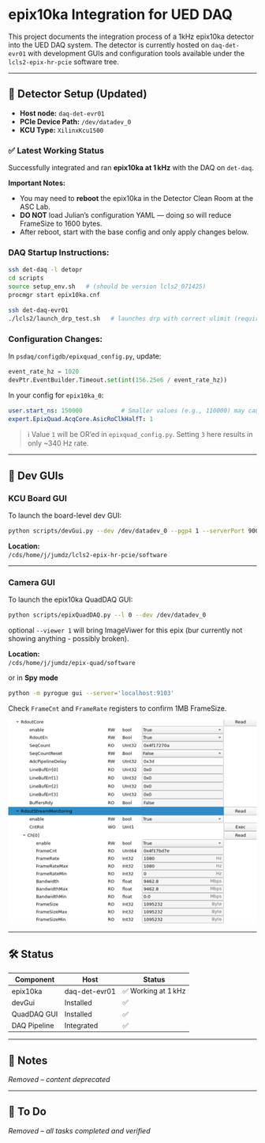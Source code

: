 # epix10ka Integration for UED DAQ

This project documents the integration process of a 1kHz epix10ka detector into the UED DAQ system. The detector is currently hosted on `daq-det-evr01` with development GUIs and configuration tools available under the `lcls2-epix-hr-pcie` software tree.

---

## 📍 Detector Setup (Updated)

- **Host node:** `daq-det-evr01`
- **PCIe Device Path:** `/dev/datadev_0`
- **KCU Type:** `XilinxKcu1500`

### ✅ Latest Working Status

Successfully integrated and ran **epix10ka at 1 kHz** with the DAQ on `det-daq`.

**Important Notes:**
- You may need to **reboot** the epix10ka in the Detector Clean Room at the ASC Lab.
- **DO NOT** load Julian’s configuration YAML — doing so will reduce FrameSize to 1600 bytes.
- After reboot, start with the base config and only apply changes below.

### DAQ Startup Instructions:

```bash
ssh det-daq -l detopr
cd scripts
source setup_env.sh   # (should be version lcls2_071425)
procmgr start epix10ka.cnf
```

```bash
ssh det-daq-evr01
./lcls2/launch_drp_test.sh   # launches drp with correct ulimit (requires sudo)
```

### Configuration Changes:

In `psdaq/configdb/epixquad_config.py`, update:
```python
event_rate_hz = 1020
devPtr.EventBuilder.Timeout.set(int(156.25e6 / event_rate_hz))
```

In your config for `epix10ka_0`:
```yaml
user.start_ns: 150000           # Smaller values (e.g., 110000) may cause TEB Fixup errors
expert.EpixQuad.AcqCore.AsicRoClkHalfT: 1
```
> ℹ️ Value `1` will be OR’ed in `epixquad_config.py`. Setting `3` here results in only ~340 Hz rate.

---

## 🚀 Dev GUIs

### KCU Board GUI

To launch the board-level dev GUI:

```bash
python scripts/devGui.py --dev /dev/datadev_0 --pgp4 1 --serverPort 9004 --pcieBoardType XilinxKcu1500
```

**Location:**  
`/cds/home/j/jumdz/lcls2-epix-hr-pcie/software`

---

### Camera GUI

To launch the epix10ka QuadDAQ GUI:

```bash
python scripts/epixQuadDAQ.py --l 0 --dev /dev/datadev_0
```
optional `--viewer 1` will bring ImageViwer for this epix (bur currently not showing anything - possibly broken).

**Location:**  
`/cds/home/j/jumdz/epix-quad/software`

or in **Spy mode**
```bash
python -m pyrogue gui --server='localhost:9103'
```

Check `FrameCnt` and `FrameRate` registers to confirm 1MB FrameSize.

![epix10ka frame count](/psdaq/instructions/epix10ka/ePix10ka_FrameCnt.png)

---

## 🛠 Status

| Component     | Host           | Status     |
|---------------|----------------|------------|
| epix10ka      | daq-det-evr01  | ✅ Working at 1 kHz |
| devGui        | Installed      | ✅          |
| QuadDAQ GUI   | Installed      | ✅          |
| DAQ Pipeline  | Integrated     | ✅          |

---

## 📝 Notes

*Removed – content deprecated*

---

## 📎 To Do

*Removed – all tasks completed and verified*
